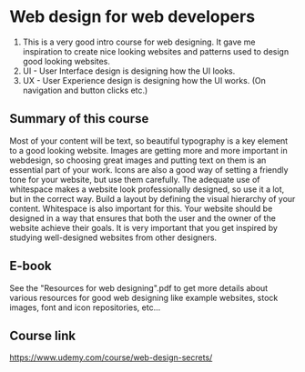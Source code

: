 # Web design for web developers

1. This is a very good intro course for web designing. It gave me inspiration to create nice looking websites and patterns used to design good looking websites.
2. UI - User Interface design is designing how the UI looks.
3. UX - User Experience design is designing how the UI works. (On navigation and button clicks etc.)

## Summary of this course

Most of your content will be text, so beautiful typography is a key element to a good looking website.
Images are getting more and more important in webdesign, so choosing great images and putting text on them is an essential part of your work.
Icons are also a good way of setting a friendly tone for your website, but use them carefully.
The adequate use of whitespace makes a website look professionally designed, so use it a lot, but in the correct way.
Build a layout by defining the visual hierarchy of your content. Whitespace is also important for this.
Your website should be designed in a way that ensures that both the user and the owner of the website achieve their goals.
It is very important that you get inspired by studying well-designed websites from other designers.

## E-book

See the "Resources for web designing".pdf to get more details about various resources for good web designing like example websites, stock images, font and icon repositories, etc...

## Course link

<https://www.udemy.com/course/web-design-secrets/>
